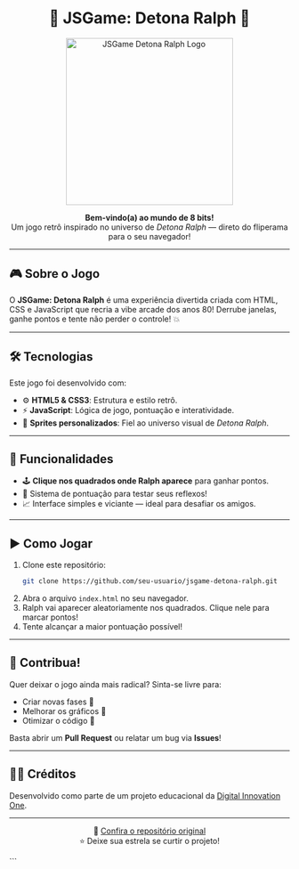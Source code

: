 
<h1 align="center">
  👊 JSGame: Detona Ralph 👾
</h1>

<p align="center">
  <img src="https://github.com/digitalinnovationone/jsgame-detona-ralph/raw/main/assets/images/logo.png" alt="JSGame Detona Ralph Logo" width="300">
</p>

<p align="center">
  <strong>Bem-vindo(a) ao mundo de 8 bits!</strong><br>
  Um jogo retrô inspirado no universo de <em>Detona Ralph</em> — direto do fliperama para o seu navegador!
</p>

---

## 🎮 Sobre o Jogo

O **JSGame: Detona Ralph** é uma experiência divertida criada com HTML, CSS e JavaScript que recria a vibe arcade dos anos 80! Derrube janelas, ganhe pontos e tente não perder o controle! 💥

---

## 🛠️ Tecnologias

Este jogo foi desenvolvido com:

- ⚙️ **HTML5 & CSS3**: Estrutura e estilo retrô.
- ⚡ **JavaScript**: Lógica de jogo, pontuação e interatividade.
- 🎨 **Sprites personalizados**: Fiel ao universo visual de *Detona Ralph*.

---

## 🚀 Funcionalidades

- 🕹️ **Clique nos quadrados onde Ralph aparece** para ganhar pontos.
- 🧠 Sistema de pontuação para testar seus reflexos!
- 📈 Interface simples e viciante — ideal para desafiar os amigos.

---

## ▶️ Como Jogar

1. Clone este repositório:
   ```bash
   git clone https://github.com/seu-usuario/jsgame-detona-ralph.git
   ```
2. Abra o arquivo `index.html` no seu navegador.
3. Ralph vai aparecer aleatoriamente nos quadrados. Clique nele para marcar pontos!
4. Tente alcançar a maior pontuação possível!

---

## 🤝 Contribua!

Quer deixar o jogo ainda mais radical? Sinta-se livre para:

- Criar novas fases 🧩
- Melhorar os gráficos 🎨
- Otimizar o código 🧠

Basta abrir um **Pull Request** ou relatar um bug via **Issues**!

---

## 👨‍💻 Créditos

Desenvolvido como parte de um projeto educacional da [Digital Innovation One](https://www.dio.me/).

---

<p align="center">
  🔗 <a href="https://github.com/digitalinnovationone/jsgame-detona-ralph">Confira o repositório original</a> <br>
  ⭐ Deixe sua estrela se curtir o projeto!
</p>
```
